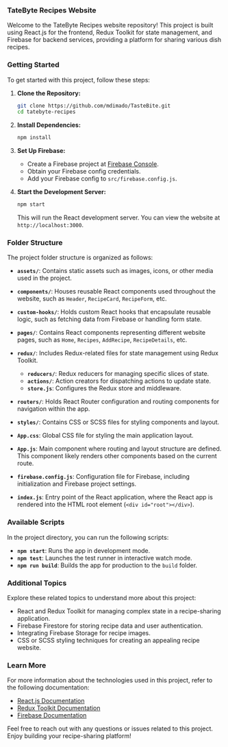### TateByte Recipes Website

Welcome to the TateByte Recipes website repository! This project is built using React.js for the frontend, Redux Toolkit for state management, and Firebase for backend services, providing a platform for sharing various dish recipes.

### Getting Started

To get started with this project, follow these steps:

1. **Clone the Repository:**
   ```bash
   git clone https://github.com/mdimado/TasteBite.git
   cd tatebyte-recipes
   ```

2. **Install Dependencies:**
   ```bash
   npm install
   ```

3. **Set Up Firebase:**
   - Create a Firebase project at [Firebase Console](https://console.firebase.google.com/).
   - Obtain your Firebase config credentials.
   - Add your Firebase config to `src/firebase.config.js`.

4. **Start the Development Server:**
   ```bash
   npm start
   ```

   This will run the React development server. You can view the website at `http://localhost:3000`.

### Folder Structure

The project folder structure is organized as follows:

- **`assets/`**: Contains static assets such as images, icons, or other media used in the project.

- **`components/`**: Houses reusable React components used throughout the website, such as `Header`, `RecipeCard`, `RecipeForm`, etc.

- **`custom-hooks/`**: Holds custom React hooks that encapsulate reusable logic, such as fetching data from Firebase or handling form state.

- **`pages/`**: Contains React components representing different website pages, such as `Home`, `Recipes`, `AddRecipe`, `RecipeDetails`, etc.

- **`redux/`**: Includes Redux-related files for state management using Redux Toolkit.
  - **`reducers/`**: Redux reducers for managing specific slices of state.
  - **`actions/`**: Action creators for dispatching actions to update state.
  - **`store.js`**: Configures the Redux store and middleware.

- **`routers/`**: Holds React Router configuration and routing components for navigation within the app.

- **`styles/`**: Contains CSS or SCSS files for styling components and layout.

- **`App.css`**: Global CSS file for styling the main application layout.

- **`App.js`**: Main component where routing and layout structure are defined. This component likely renders other components based on the current route.

- **`firebase.config.js`**: Configuration file for Firebase, including initialization and Firebase project settings.

- **`index.js`**: Entry point of the React application, where the React app is rendered into the HTML root element (`<div id="root"></div>`).

### Available Scripts

In the project directory, you can run the following scripts:

- **`npm start`**: Runs the app in development mode.
- **`npm test`**: Launches the test runner in interactive watch mode.
- **`npm run build`**: Builds the app for production to the `build` folder.

### Additional Topics

Explore these related topics to understand more about this project:

- React and Redux Toolkit for managing complex state in a recipe-sharing application.
- Firebase Firestore for storing recipe data and user authentication.
- Integrating Firebase Storage for recipe images.
- CSS or SCSS styling techniques for creating an appealing recipe website.

### Learn More

For more information about the technologies used in this project, refer to the following documentation:

- [React.js Documentation](https://reactjs.org/docs/getting-started.html)
- [Redux Toolkit Documentation](https://redux-toolkit.js.org/)
- [Firebase Documentation](https://firebase.google.com/docs)

Feel free to reach out with any questions or issues related to this project. Enjoy building your recipe-sharing platform!
